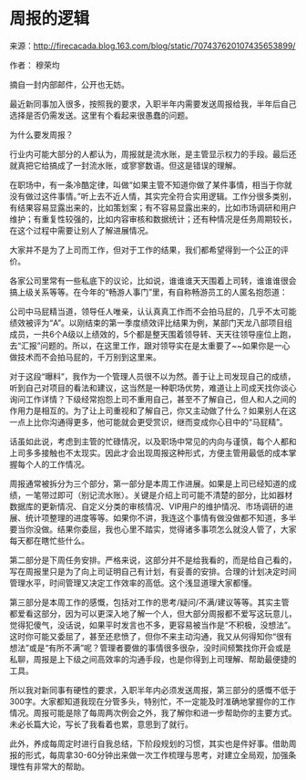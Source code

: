 # 周报的逻辑

来源：<http://firecacada.blog.163.com/blog/static/707437620107435653899/>

作者： 穆荣均

摘自一封内部邮件，公开也无妨。

最近新同事加入很多，按照我的要求，入职半年内需要发送周报给我，半年后自己选择是否仍需发送。这里有个看起来很愚蠢的问题。

为什么要发周报？

行业内可能大部分的人都认为，周报就是流水账，是主管显示权力的手段。最后还就真把它给搞成了一封流水账，或寥寥数语。但这是错误的理解。

在职场中，有一条冷酷定律，叫做“如果主管不知道你做了某件事情，相当于你就没有做过这件事情。”听上去不近人情，其实完全符合实用逻辑。工作分很多类别，有结果容易显露出来的，比如策划案；有不容易显露出来的，比如市场调研和用户维护；有重复性较强的，比如内容审核和数据统计；还有种情况是任务周期较长，在这个过程中需要让别人了解进展情况。


大家并不是为了上司而工作，但对于工作的结果，我们都希望得到一个公正的评价。


各家公司里常有一些私底下的议论，比如说，谁谁谁天天围着上司转，谁谁谁很会搞上级关系等等。在今年的“畅游人事门”里，有自称畅游员工的人匿名抱怨道：


公司中马屁精当道，领导任人唯亲，认认真真工作而不会拍马屁的，几乎不太可能绩效被评为“A”。以刚结束的第一季度绩效评比结果为例，某部门天龙八部项目组成员，一共6个A级以上绩效的，5个都是整天围着领导转、天天往领导座位上跑，去“汇报”问题的。所以，在这里工作，跟对领导实在是太重要了~~如果你是一心做技术而不会拍马屁的，千万别到这里来。


对于这段“曝料”，我作为一个管理人员很不以为然。善于让上司发现自己的成绩，听到自己对项目的看法和建议，这当然是一种职场优势，难道让上司成天找你谈心询问工作详情？下级经常抱怨上司不重用自己，甚至不了解自己，但人和人之间的作用力是相互的。为了让上司重视和了解自己，你又主动做了什么？如果别人在这一点上比你沟通得更多，他可能就会更受赏识，继而变成你心目中的“马屁精”。


话虽如此说，考虑到主管的忙碌情况，以及职场中常见的内向与谨慎，每个人都和上司多多接触也不太现实。因此才会出现周报这种形式，方便主管用最低的成本掌握每个人的工作情况。


周报通常被拆分为三个部分，第一部分是本周工作进展。如果是上司已经知道的成绩，一笔带过即可（别记流水账）。关键是介绍上司可能不清楚的部分，比如器材数据库的更新情况、自定义分类的审核情况、VIP用户的维护情况、市场调研的进展、统计项整理的进度等等。如果你不讲，我连这个事情有做没做都不知道，多半要当你没做。结果你委屈，我也心里不踏实，觉得诸多事项怎么就没人管了，大家每天都在瞎忙些什么。


第二部分是下周任务安排。严格来说，这部分并不是给我看的，而是给自己看的，写在周报里只是为了向上司证明自己有计划，有妥善的安排。合理的计划决定时间管理水平，时间管理又决定工作效率的高低。这个浅显道理大家都懂。


第三部分是本周工作的感慨，包括对工作的思考/疑问/不满/建议等等。其实主管都爱看这部分，因为可以更深入地了解一个人，但大部分周报都不爱写这玩意儿，觉得犯傻气，没话说，如果平时发言也不多，更容易被当作是“不积极，没想法”。这时你可能又委屈了，甚至还悲愤了，但你不来主动沟通，我又从何得知你“很有想法”或是“有所不满”呢？管理者要做的事情很多很杂，没时间频繁找你开会或是私聊，周报是上下级之间高效率的沟通手段，也是你得到上司理解、帮助最便捷的工具。


所以我对新同事有硬性的要求，入职半年内必须发送周报，第三部分的感慨不低于300字。大家都知道我现在分管多头，特别忙，不一定能及时准确地掌握你的工作情况。周报可能是除了每周两次例会之外，我了解你和进一步帮助你的主要方式。未必长篇大论，写长了我看着也累，意思到了就行。


此外，养成每周定时进行自我总结，下阶段规划的习惯，其实也是件好事。借助周报的形式，每周拿30-60分钟出来做一次工作梳理与思考，对建立全局观，加强条理性有非常大的帮助。
